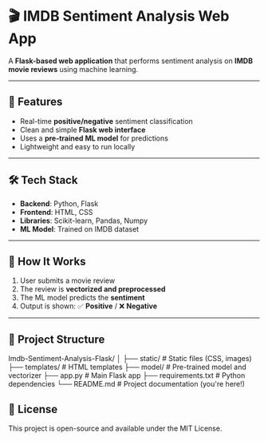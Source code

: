# 🎬 IMDB Sentiment Analysis Web App

A **Flask-based web application** that performs sentiment analysis on **IMDB movie reviews** using machine learning.

---

## 🚀 Features

- Real-time **positive/negative** sentiment classification  
- Clean and simple **Flask web interface**  
- Uses a **pre-trained ML model** for predictions  
- Lightweight and easy to run locally

---

## 🛠️ Tech Stack

- **Backend**: Python, Flask  
- **Frontend**: HTML, CSS  
- **Libraries**: Scikit-learn, Pandas, Numpy  
- **ML Model**: Trained on IMDB dataset

---

## 🧠 How It Works

1. User submits a movie review  
2. The review is **vectorized and preprocessed**  
3. The ML model predicts the **sentiment**  
4. Output is shown: ✅ **Positive** / ❌ **Negative**

---

## 📁 Project Structure

Imdb-Sentiment-Analysis-Flask/
│
├── static/                 # Static files (CSS, images)
├── templates/              # HTML templates
├── model/                  # Pre-trained model and vectorizer
├── app.py                  # Main Flask app
├── requirements.txt        # Python dependencies
└── README.md               # Project documentation (you're here!)

## 📄 License
This project is open-source and available under the MIT License.





